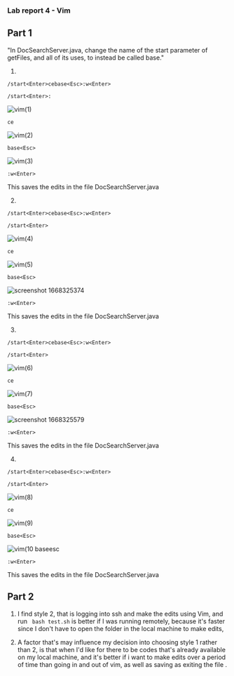 ### Lab report 4 - Vim ###
## Part 1 ##

"In DocSearchServer.java, change the name of the start parameter of getFiles, and all of its uses, to instead be called base."

1. 
```
/start<Enter>cebase<Esc>:w<Enter>
```
```
/start<Enter>:
```
![vim(1)](https://user-images.githubusercontent.com/114331111/201510683-8bfa7917-0b05-471b-b1e3-68ccf7450a6f.jpg)

```
ce
```
![vim(2)](https://user-images.githubusercontent.com/114331111/201510688-aa179e2e-59dd-4a55-a4d1-1fa2d16e1ce8.jpg)

```
base<Esc>
```
![vim(3)](https://user-images.githubusercontent.com/114331111/201510692-6b42992c-0a87-4042-97ee-6b0601c55103.jpg)

```
:w<Enter>
```
This saves the edits in the file DocSearchServer.java


2. 
```
/start<Enter>cebase<Esc>:w<Enter>
```
```
/start<Enter>
```
![vim(4)](https://user-images.githubusercontent.com/114331111/201510695-2e5f80ed-9492-49d5-a8fa-9b0dfefc0010.jpg)

```
ce
```
![vim(5)](https://user-images.githubusercontent.com/114331111/201510699-c07ec43f-d5ca-48ac-84ed-f7dede75b262.jpg)

```
base<Esc>
```
![screenshot 1668325374](https://user-images.githubusercontent.com/114331111/201511382-e2bb3168-8246-4f76-83fd-e7c9024c9333.jpg)

```
:w<Enter>
```
This saves the edits in the file DocSearchServer.java



3. 
```
/start<Enter>cebase<Esc>:w<Enter>
```
```
/start<Enter>
```
![vim(6)](https://user-images.githubusercontent.com/114331111/201510700-3013373b-a8df-48b9-a3b6-0117efd50033.jpg)

```
ce
```
![vim(7)](https://user-images.githubusercontent.com/114331111/201510706-578a1174-e2bf-46a9-8cd4-f7db27bd9920.jpg)

```
base<Esc>
```
![screenshot 1668325579](https://user-images.githubusercontent.com/114331111/201511519-d0ea8b45-9cf0-47af-88ad-57b70e55a9cd.jpg)

```
:w<Enter>

```
This saves the edits in the file DocSearchServer.java


4. 
```
/start<Enter>cebase<Esc>:w<Enter>
```
```
/start<Enter>
```
![vim(8)](https://user-images.githubusercontent.com/114331111/201510712-c0aaf282-a334-4fb1-bb2f-82b4616a9fdd.jpg)
```
ce
```
![vim(9)](https://user-images.githubusercontent.com/114331111/201510715-c4798673-ee29-4b60-b3af-1a1119c381c1.jpg)

```
base<Esc>
```
![vim(10 baseesc](https://user-images.githubusercontent.com/114331111/201510716-81f241b6-b923-4c94-b3eb-ddf9d6fab2d7.jpg)

```
:w<Enter>

```
This saves the edits in the file DocSearchServer.java

## Part 2 ##

1. I find style 2, that is logging into ssh and make the edits using Vim, and run ```
bash test.sh```
is better if I was running remotely, because it's faster since I don't have to open the folder in the local machine to make edits, 

2. A factor that's may influence my decision into choosing style 1 rather than 2, is that when I'd like for there to be codes that's already available on my local machine, and it's better if i want to make edits over a period of time than going in and out of vim, as well as saving as exiting the file .
